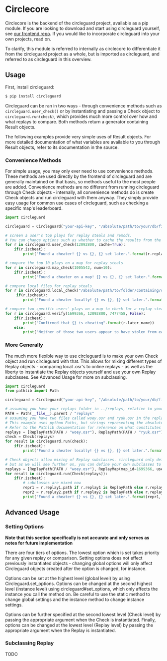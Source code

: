 # Circlecore

Circlecore is the backend of the circleguard project, available as a pip module. If you are looking to download and start using circleguard yourself, see [our frontend repo](https://github.com/circleguard/circleguard). If you would like to incorporate circleguard into your own projects, read on.

To clarify, this module is referred to internally as circlecore to differentiate it from the circleguard project as a whole, but is imported as circleguard, and referred to as circleguard in this overview.

## Usage

First, install circleguard:

```bash
$ pip install circleguard
```

Circleguard can be ran in two ways - through convenience methods such as `circleguard.user_check()` or by instantiating and passing a Check object to `circleguard.run(check)`, which provides much more control over how and what replays to compare. Both methods return a generator containing Result objects.

The following examples provide very simple uses of Result objects. For more detailed documentation of what variables are available to you through Result objects, refer to its documentation in the source.

### Convenience Methods

For simple usage, you may only ever need to use convenience methods. These methods are used directly by the frontend of circleguard and are generally maintained on that basis, so methods useful to the most people are added. Convenience methods are no different from running circleguard through Check objects - internally, all convenience methods do is create Check objects and run circleguard with them anyway. They simply provide easy usage for common use cases of circleguard, such as checking a specific map's leaderboard.


```python
import circleguard

circleguard = Circleguard("your-api-key", "/absolute/path/to/your/db/file.db")

# screen a user's top plays for replay steals and remods.
# You can change options such as whether to cache the results from the default for a single method. See Advanced Usage for more on default options.
for r in circleguard.user_check(12092800, cache=True):
    if(r.ischeat):
        print("Found a cheater! {} vs {}, {} set later.".format(r.replay1.username, r.replay2.username, r.later_name))

# cmopare the top 10 plays on a map for replay steals
for r in circleguard.map_check(1005542, num=10):
    if(r.ischeat):
        print("Found a cheater on a map! {} vs {}, {} set later.".format(r.replay1.username, r.replay2.username, r.later_name))

# compare local files for replay steals
for r in circleguard.local_check("/absolute/path/to/folder/containing/osr/files/"):
     if(r.ischeat):
        print("Found a cheater locally! {} vs {}, {} set later.".format(r.replay1.path, r.replay2.path, r.later_name))

# compare two specific users' plays on a map to check for a replay steal
for r in circleguard.verify(1699366, 12092800, 7477458, False):
    if(r.ischeat):
        print("Confirmed that {} is cheating".format(r.later_name))
    else:
        print("Neither of those two users appear to have stolen from each other")
```


### More Generally

The much more flexible way to use circleguard is to make your own Check object and run circleguard with that. This allows for mixing different types of Replay objects - comparing local .osr's to online replays - as well as the liberty to instantiate the Replay objects yourself and use your own Replay subclasses. See Advanced Usage for more on subclassing.

```python
import circleguard
from pathlib import Path

circleguard = Circleguard("your-api-key", "/absolute/path/to/your/db/file.db")

# assuming you have your replays folder in ../replays, relative to your script. Adjust as necessary
PATH = Path(__file__).parent / "replays"
# assuming you have two files called woey.osr and ryuk.osr in the replays folder.
# This example uses python Paths, but strings representing the absolute file location will work just fine.
# Refer to the Pathlib documentation for reference on what constitutes a valid Path in string form.
replays = [ReplayPath(PATH / "woey.osr"), ReplayPath(PATH / "ryuk.osr")]
check = Check(replays)
for result in circleguard.run(check):
    if(r.ischeat):
        print("Found a cheater locally! {} vs {}, {} set later.".format(r.replay1.path, r.replay2.path, r.later_name))

# Check objects allow mixing of Replay subclasses. circleguard only defines ReplayPath and ReplayMap,
# but as we will see further on, you can define your own subclasses to suit your needs.
replays = [ReplayPath(PATH / "woey.osr"), ReplayMap(map_id=1699366, user_id=12092800, mods=0)]
for result in circleguard.run(Check(replays)):
    if(r.ischeat):
        # subclasses are mixed now
        repr1 = r.replay1.path if r.replay1 is ReplayPath else r.replay1.username
        repr2 = r.replay2.path if r.replay2 is ReplayPath else r.replay2.username
        print("Found a cheater! {} vs {}, {} set later.".format(repr1, repr2, r.later_name))
```


## Advanced Usage

### Setting Options

**Note that this section specifically is not accurate and only serves as notes for future implementation**

There are four tiers of options. The lowest option which is set takes priority for any given replay or comparison. Setting options does not effect previously instantiated objects - changing global options will only affect Circleguard objects created after the option is changed, for instance.

Options can be set at the highest level (global level) by using Circleguard.set_options. Options can be changed at the second highest level (instance level) using circleguard#set_options, which only affects the instance you call the method on. Be careful to use the static method to change global settings and the instance method to change instance settings.

Options can be further specified at the second lowest level (Check level) by passing the appropriate argument when the Check is instantiated. Finally, options can be changed at the lowest level (Replay level) by passing the appropriate argument when the Replay is instantiated.

### Subclassing Replay

TODO
